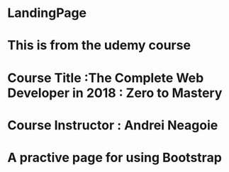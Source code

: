 # LandingPage


# This is from the udemy course
# Course Title :The Complete Web Developer in 2018 : Zero to Mastery
# Course Instructor : Andrei Neagoie
# A practive page for using Bootstrap
